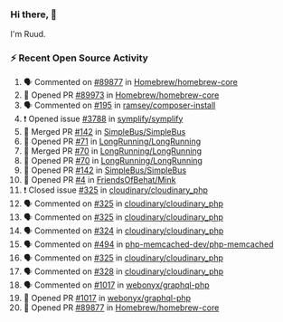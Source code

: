 ### Hi there, 👋

I'm Ruud.
 
### :zap: Recent Open Source Activity

<!--START_SECTION:activity-->
1. 🗣 Commented on [#89877](https://github.com/Homebrew/homebrew-core/issues/89877) in [Homebrew/homebrew-core](https://github.com/Homebrew/homebrew-core)
2. 💪 Opened PR [#89973](https://github.com/Homebrew/homebrew-core/pull/89973) in [Homebrew/homebrew-core](https://github.com/Homebrew/homebrew-core)
3. 🗣 Commented on [#195](https://github.com/ramsey/composer-install/issues/195) in [ramsey/composer-install](https://github.com/ramsey/composer-install)
4. ❗️ Opened issue [#3788](https://github.com/symplify/symplify/issues/3788) in [symplify/symplify](https://github.com/symplify/symplify)
5. 🎉 Merged PR [#142](https://github.com/SimpleBus/SimpleBus/pull/142) in [SimpleBus/SimpleBus](https://github.com/SimpleBus/SimpleBus)
6. 💪 Opened PR [#71](https://github.com/LongRunning/LongRunning/pull/71) in [LongRunning/LongRunning](https://github.com/LongRunning/LongRunning)
7. 🎉 Merged PR [#70](https://github.com/LongRunning/LongRunning/pull/70) in [LongRunning/LongRunning](https://github.com/LongRunning/LongRunning)
8. 💪 Opened PR [#70](https://github.com/LongRunning/LongRunning/pull/70) in [LongRunning/LongRunning](https://github.com/LongRunning/LongRunning)
9. 💪 Opened PR [#142](https://github.com/SimpleBus/SimpleBus/pull/142) in [SimpleBus/SimpleBus](https://github.com/SimpleBus/SimpleBus)
10. 💪 Opened PR [#4](https://github.com/FriendsOfBehat/Mink/pull/4) in [FriendsOfBehat/Mink](https://github.com/FriendsOfBehat/Mink)
11. ❗️ Closed issue [#325](https://github.com/cloudinary/cloudinary_php/issues/325) in [cloudinary/cloudinary_php](https://github.com/cloudinary/cloudinary_php)
12. 🗣 Commented on [#325](https://github.com/cloudinary/cloudinary_php/issues/325) in [cloudinary/cloudinary_php](https://github.com/cloudinary/cloudinary_php)
13. 🗣 Commented on [#325](https://github.com/cloudinary/cloudinary_php/issues/325) in [cloudinary/cloudinary_php](https://github.com/cloudinary/cloudinary_php)
14. 🗣 Commented on [#324](https://github.com/cloudinary/cloudinary_php/issues/324) in [cloudinary/cloudinary_php](https://github.com/cloudinary/cloudinary_php)
15. 🗣 Commented on [#494](https://github.com/php-memcached-dev/php-memcached/issues/494) in [php-memcached-dev/php-memcached](https://github.com/php-memcached-dev/php-memcached)
16. 🗣 Commented on [#325](https://github.com/cloudinary/cloudinary_php/issues/325) in [cloudinary/cloudinary_php](https://github.com/cloudinary/cloudinary_php)
17. 🗣 Commented on [#328](https://github.com/cloudinary/cloudinary_php/issues/328) in [cloudinary/cloudinary_php](https://github.com/cloudinary/cloudinary_php)
18. 🗣 Commented on [#1017](https://github.com/webonyx/graphql-php/issues/1017) in [webonyx/graphql-php](https://github.com/webonyx/graphql-php)
19. 💪 Opened PR [#1017](https://github.com/webonyx/graphql-php/pull/1017) in [webonyx/graphql-php](https://github.com/webonyx/graphql-php)
20. 💪 Opened PR [#89877](https://github.com/Homebrew/homebrew-core/pull/89877) in [Homebrew/homebrew-core](https://github.com/Homebrew/homebrew-core)
<!--END_SECTION:activity-->
